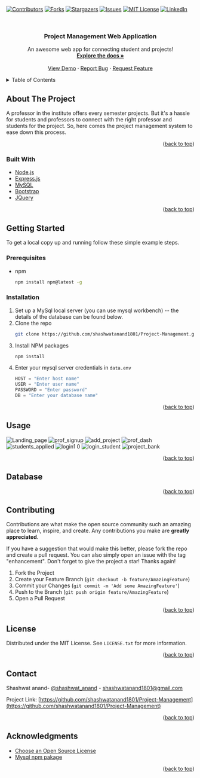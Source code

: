 <div id="top"></div>

<!-- PROJECT SHIELDS -->
<!--
*** I'm using markdown "reference style" links for readability.
*** Reference links are enclosed in brackets [ ] instead of parentheses ( ).
*** See the bottom of this document for the declaration of the reference variables
*** for contributors-url, forks-url, etc. This is an optional, concise syntax you may use.
*** https://www.markdownguide.org/basic-syntax/#reference-style-links
-->
[![Contributors][contributors-shield]][contributors-url]
[![Forks][forks-shield]][forks-url]
[![Stargazers][stars-shield]][stars-url]
[![Issues][issues-shield]][issues-url]
[![MIT License][license-shield]][license-url]
[![LinkedIn][linkedin-shield]][linkedin-url]



<!-- PROJECT LOGO -->
<br />
<div align="center">
  

  <h3 align="center">Project Management Web Application</h3>

  <p align="center">
    An awesome web app for connecting student and projects!
    <br />
    <a href="https://github.com/shashwatanand1801/Project-Management"><strong>Explore the docs »</strong></a>
    <br />
    <br />
    <a href="https://github.com/shashwatanand1801/Project-Management">View Demo</a>
    ·
    <a href="https://github.com/shashwatanand1801/Project-Management/issues">Report Bug</a>
    ·
    <a href="https://github.com/shashwatanand1801/Project-Management/issues">Request Feature</a>
  </p>
</div>



<!-- TABLE OF CONTENTS -->
<details>
  <summary>Table of Contents</summary>
  <ol>
    <li>
      <a href="#about-the-project">About The Project</a>
      <ul>
        <li><a href="#built-with">Built With</a></li>
      </ul>
    </li>
    <li>
      <a href="#getting-started">Getting Started</a>
      <ul>
        <li><a href="#prerequisites">Prerequisites</a></li>
        <li><a href="#installation">Installation</a></li>
      </ul>
    </li>
    <li><a href="#usage">Usage</a></li>
    <li><a href="#databse">Databse</a></li>
    <li><a href="#contributing">Contributing</a></li>
    <li><a href="#license">License</a></li>
    <li><a href="#contact">Contact</a></li>
    <li><a href="#acknowledgments">Acknowledgments</a></li>
  </ol>
</details>



<!-- ABOUT THE PROJECT -->
## About The Project

A professor in the institute offers every semester projects. But it's a hassle for students and professors to connect with the right professor and students for the project. So, here comes the project management system to ease down this process.

<p align="right">(<a href="#top">back to top</a>)</p>



### Built With


* [Node.js](https://nodejs.org/)
* [Express.js](https://expressjs.com/)
* [MySQL](https://www.mysql.com/)
* [Bootstrap](https://getbootstrap.com)
* [JQuery](https://jquery.com)

<p align="right">(<a href="#top">back to top</a>)</p>



<!-- GETTING STARTED -->
## Getting Started

To get a local copy up and running follow these simple example steps.

### Prerequisites

* npm
  ```sh
  npm install npm@latest -g
  ```

### Installation

1. Set up a MySql local server (you can use mysql workbench) -- the details of the database can be found below.
2. Clone the repo
   ```sh
   git clone https://github.com/shashwatanand1801/Project-Management.git
   ```
3. Install NPM packages
   ```sh
   npm install
   ```
4. Enter your mysql server credentials in `data.env`
   ```js
   HOST = "Enter host name"
   USER = "Enter user name"
   PASSWORD = "Enter password"
   DB = "Enter your database name"
   ```

<p align="right">(<a href="#top">back to top</a>)</p>



<!-- USAGE EXAMPLES -->
## Usage

<!-- Few snaps of working application -->


![Landing_page](https://user-images.githubusercontent.com/62377254/168394124-86639efa-a0c8-420f-bb7d-cd8b158d9884.jpg)
![prof_signup](https://user-images.githubusercontent.com/62377254/168394157-60db2268-8125-4ad6-b004-70f876b07503.jpg)
![add_project](https://user-images.githubusercontent.com/62377254/168394171-83f18781-96ba-43f1-ad17-5135f11eb890.jpg)
![prof_dash](https://user-images.githubusercontent.com/62377254/168394194-6e970169-834f-4a7b-810d-6588604f4b41.jpg)
![students_applied](https://user-images.githubusercontent.com/62377254/168394211-cbebd37e-e97e-48bd-b06a-1ec3918ae57a.jpg)
![login1 0](https://user-images.githubusercontent.com/62377254/168394250-89c04e8a-d56b-418d-93b4-1d91c315a78b.jpg)
![login_student](https://user-images.githubusercontent.com/62377254/168394260-dd27f8fd-f880-4a98-84d5-d2813869932c.jpg)
![project_bank](https://user-images.githubusercontent.com/62377254/168394266-64808ecc-4494-4d64-ad51-f7edf6138bfa.jpg)



<p align="right">(<a href="#top">back to top</a>)</p>




<!-- Databse -->
## Database




<p align="right">(<a href="#top">back to top</a>)</p>




<!-- CONTRIBUTING -->
## Contributing

Contributions are what make the open source community such an amazing place to learn, inspire, and create. Any contributions you make are **greatly appreciated**.

If you have a suggestion that would make this better, please fork the repo and create a pull request. You can also simply open an issue with the tag "enhancement".
Don't forget to give the project a star! Thanks again!

1. Fork the Project
2. Create your Feature Branch (`git checkout -b feature/AmazingFeature`)
3. Commit your Changes (`git commit -m 'Add some AmazingFeature'`)
4. Push to the Branch (`git push origin feature/AmazingFeature`)
5. Open a Pull Request

<p align="right">(<a href="#top">back to top</a>)</p>



<!-- LICENSE -->
## License

Distributed under the MIT License. See `LICENSE.txt` for more information.

<p align="right">(<a href="#top">back to top</a>)</p>



<!-- CONTACT -->
## Contact

Shashwat anand- [@shashwat_anand](https://www.linkedin.com/in/shashwat-anand/) - shashwatanand1801@gmail.com

Project Link: [https://github.com/shashwatanand1801/Project-Management](https://github.com/shashwatanand1801/Project-Management)

<p align="right">(<a href="#top">back to top</a>)</p>



<!-- ACKNOWLEDGMENTS -->
## Acknowledgments

* [Choose an Open Source License](https://choosealicense.com)
* [Mysql npm pakage](https://www.npmjs.com/package/mysql)


<p align="right">(<a href="#top">back to top</a>)</p>



<!-- MARKDOWN LINKS & IMAGES -->
<!-- https://www.markdownguide.org/basic-syntax/#reference-style-links -->
[contributors-shield]: https://img.shields.io/github/contributors/shashwatanand1801/Project-Management.svg?style=for-the-badge
[contributors-url]: https://github.com/shashwatanand1801/Project-Management/graphs/contributors
[forks-shield]: https://img.shields.io/github/forks/shashwatanand1801/Project-Management.svg?style=for-the-badge
[forks-url]: https://github.com/shashwatanand1801/Project-Management/network/members
[stars-shield]: https://img.shields.io/github/stars/shashwatanand1801/Project-Management.svg?style=for-the-badge
[stars-url]: https://github.com/shashwatanand1801/Project-Management/stargazers
[issues-shield]: https://img.shields.io/github/issues/shashwatanand1801/Project-Management.svg?style=for-the-badge
[issues-url]: https://github.com/shashwatanand1801/Project-Management/issues
[license-shield]: https://img.shields.io/github/license/shashwatanand1801/Project-Management.svg?style=for-the-badge
[license-url]: https://github.com/shashwatanand1801/Project-Management/blob/main/LICENSE
[linkedin-shield]: https://img.shields.io/badge/-LinkedIn-black.svg?style=for-the-badge&logo=linkedin&colorB=555
[linkedin-url]: https://www.linkedin.com/in/shashwat-anand/
[product-screenshot]: readme_images/landing.png
